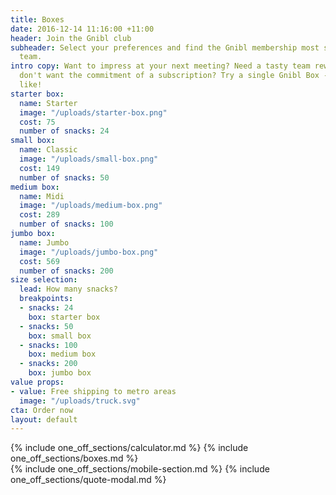 ```yaml
---
title: Boxes
date: 2016-12-14 11:16:00 +11:00
header: Join the Gnibl club
subheader: Select your preferences and find the Gnibl membership most suited to your
  team.
intro copy: Want to impress at your next meeting? Need a tasty team reward? Or just
  don't want the commitment of a subscription? Try a single Gnibl Box - any size you
  like!
starter box:
  name: Starter
  image: "/uploads/starter-box.png"
  cost: 75
  number of snacks: 24
small box:
  name: Classic
  image: "/uploads/small-box.png"
  cost: 149
  number of snacks: 50
medium box:
  name: Midi
  image: "/uploads/medium-box.png"
  cost: 289
  number of snacks: 100
jumbo box:
  name: Jumbo
  image: "/uploads/jumbo-box.png"
  cost: 569
  number of snacks: 200
size selection:
  lead: How many snacks?
  breakpoints:
  - snacks: 24
    box: starter box
  - snacks: 50
    box: small box
  - snacks: 100
    box: medium box
  - snacks: 200
    box: jumbo box
value props:
- value: Free shipping to metro areas
  image: "/uploads/truck.svg"
cta: Order now
layout: default
---
```


<main class="pricing fixed-header dotted-bg">
<div class="desktop">
<div class="table"></div>
{% include one_off_sections/calculator.md %}
{% include one_off_sections/boxes.md %}
</div>
{% include one_off_sections/mobile-section.md %}
  {% include one_off_sections/quote-modal.md %}
</main>
